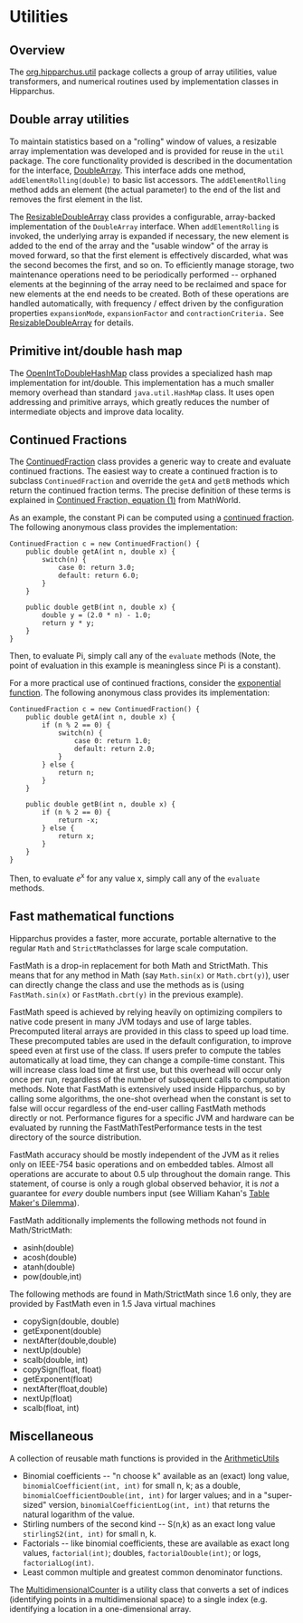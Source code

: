 <!--
 Licensed to the Hipparchus project under one or more
 contributor license agreements.  See the NOTICE file distributed with
 this work for additional information regarding copyright ownership.
 The Hipparchus project licenses this file to You under the Apache License, Version 2.0
 (the "License"); you may not use this file except in compliance with
 the License.  You may obtain a copy of the License at

      http://www.apache.org/licenses/LICENSE-2.0

 Unless required by applicable law or agreed to in writing, software
 distributed under the License is distributed on an "AS IS" BASIS,
 WITHOUT WARRANTIES OR CONDITIONS OF ANY KIND, either express or implied.
 See the License for the specific language governing permissions and
 limitations under the License.
-->
# Utilities

## Overview

The [org.hipparchus.util](../apidocs/org/hipparchus/util/package-summary.html)
package collects a group of array utilities, value transformers, and numerical
routines used by implementation classes in Hipparchus.


## Double array utilities

To maintain statistics based on a "rolling" window of values, a resizable
array implementation was developed and is provided for reuse in the
`util` package.  The core functionality provided is described in
the documentation for the interface,
[DoubleArray](../apidocs/org/hipparchus/util/DoubleArray.html). 
This interface adds one method, `addElementRolling(double)` to basic list accessors.
The `addElementRolling` method adds an element (the actual parameter) to the end
of the list and removes the first element in the list.

The [ResizableDoubleArray](../apidocs/org/hipparchus/util/ResizableDoubleArray.html)
class provides a configurable, array-backed
implementation of the `DoubleArray` interface.
When `addElementRolling` is invoked, the underlying
array is expanded if necessary, the new element is added to the end of the
array and the "usable window" of the array is moved forward, so that
the first element is effectively discarded, what was the second becomes the
first, and so on.  To efficiently manage storage, two maintenance
operations need to be periodically performed -- orphaned elements at the
beginning of the array need to be reclaimed and space for new elements at
the end needs to be created.  Both of these operations are handled
automatically, with frequency / effect driven by the configuration
properties `expansionMode`, `expansionFactor` and
`contractionCriteria.`  See
[ResizableDoubleArray](../apidocs/org/hipparchus/util/ResizableDoubleArray.html)
for details.


## Primitive int/double hash map

The [OpenIntToDoubleHashMap](../apidocs/org/hipparchus/util/OpenIntToDoubleHashMap.html)
class provides a specialized hash map implementation for int/double. This implementation
has a much smaller memory overhead than standard `java.util.HashMap` class.
It uses open addressing and primitive arrays, which greatly reduces the number of
intermediate objects and improve data locality.


## Continued Fractions

The [ContinuedFraction](../apidocs/org/hipparchus/util/ContinuedFraction.html)
class provides a generic way to create and evaluate continued fractions.
The easiest way to create a continued fraction is to subclass `ContinuedFraction`
and override the `getA` and `getB` methods which return
the continued fraction terms.  The precise definition of these terms is
explained in [Continued Fraction, equation (1)](http://mathworld.wolfram.com/ContinuedFraction.html)
from MathWorld.

As an example, the constant Pi can be computed using a
[continued fraction](http://functions.wolfram.com/Constants/Pi/10/0002/).
The following anonymous class provides the implementation:

    ContinuedFraction c = new ContinuedFraction() {
        public double getA(int n, double x) {
            switch(n) {
                case 0: return 3.0;
                default: return 6.0;
            }
        }
        
        public double getB(int n, double x) {
            double y = (2.0 * n) - 1.0;
            return y * y;
        }
    }

Then, to evaluate Pi, simply call any of the `evaluate` methods
(Note, the point of evaluation in this example is meaningless since Pi is a constant).

For a more practical use of continued fractions, consider the
[exponential function](http://functions.wolfram.com/ElementaryFunctions/Exp/10/).
The following anonymous class provides its implementation:

    ContinuedFraction c = new ContinuedFraction() {
        public double getA(int n, double x) {
            if (n % 2 == 0) {
                switch(n) {
                    case 0: return 1.0;
                    default: return 2.0;
                }
            } else {
                return n;
            }
        }
        
        public double getB(int n, double x) {
            if (n % 2 == 0) {
                return -x;
            } else {
                return x;
            }
        }
    }

Then, to evaluate *e*<sup>x</sup> for any value x, simply call any of the
`evaluate` methods.


## Fast mathematical functions

Hipparchus provides a faster, more accurate, portable alternative
to the regular `Math` and `StrictMath`classes for large scale computation.

FastMath is a drop-in replacement for both Math and StrictMath. This
means that for any method in Math (say `Math.sin(x)` or
`Math.cbrt(y)`), user can directly change the class and use the
methods as is (using `FastMath.sin(x)` or `FastMath.cbrt(y)`
in the previous example).

FastMath speed is achieved by relying heavily on optimizing compilers to
native code present in many JVM todays and use of large tables. Precomputed
literal arrays are provided in this class to speed up load time. These
precomputed tables are used in the default configuration, to improve speed
even at first use of the class. If users prefer to compute the tables
automatically at load time, they can change a compile-time constant. This will
increase class load time at first use, but this overhead will occur only once
per run, regardless of the number of subsequent calls to computation methods.
Note that FastMath is extensively used inside Hipparchus, so by
calling some algorithms, the one-shot overhead when the constant is set to
false will occur regardless of the end-user calling FastMath methods directly
or not. Performance figures for a specific JVM and hardware can be evaluated by
running the FastMathTestPerformance tests in the test directory of the source
distribution.

FastMath accuracy should be mostly independent of the JVM as it relies only
on IEEE-754 basic operations and on embedded tables. Almost all operations
are accurate to about 0.5 ulp throughout the domain range. This statement, of
course is only a rough global observed behavior, it is <em>not</em> a guarantee
for <em>every</em> double numbers input (see William Kahan's <a
href="http://en.wikipedia.org/wiki/Rounding#The_table-maker.27s_dilemma">Table
Maker's Dilemma</a>).

FastMath additionally implements the following methods not found in Math/StrictMath:

* asinh(double)
* acosh(double)
* atanh(double)
* pow(double,int)

The following methods are found in Math/StrictMath since 1.6 only, they are provided by FastMath even in 1.5 Java virtual machines

* copySign(double, double)
* getExponent(double)
* nextAfter(double,double)
* nextUp(double)
* scalb(double, int)
* copySign(float, float)
* getExponent(float)
* nextAfter(float,double)
* nextUp(float)
* scalb(float, int)


## Miscellaneous

A collection of reusable math functions is provided in the
[ArithmeticUtils](../apidocs/org/hipparchus/util/ArithmeticUtils.html)

* Binomial coefficients -- "n choose k" available as an (exact) long value, `binomialCoefficient(int, int)` for small n, k; as a double, `binomialCoefficientDouble(int, int)` for larger values; and in a "super-sized" version, `binomialCoefficientLog(int, int)` that returns the natural logarithm of the value.
* Stirling numbers of the second kind -- S(n,k) as an exact long value `stirlingS2(int, int)` for small n, k.
* Factorials -- like binomial coefficients, these are available as exact long values, `factorial(int)`; doubles, `factorialDouble(int)`; or logs, `factorialLog(int)`.
* Least common multiple and greatest common denominator functions.

The [MultidimensionalCounter](../apidocs/org/hipparchus/util/MultidimensionalCounter.html)
is a utility class that converts a set of indices (identifying points in a multidimensional
space) to a single index (e.g. identifying a location in a one-dimensional array.

